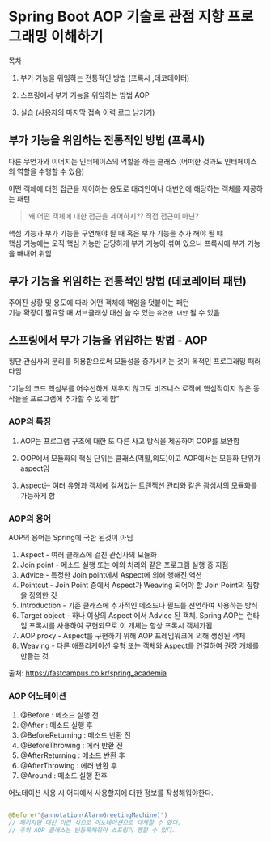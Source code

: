 # Spring Boot AOP 기술로 관점 지향 프로그래밍 이해하기

목차

1. 부가 기능을 위임하는 전통적인 방법 (프록시 ,데코데이터)

1. 스프링에서 부가 기능을 위임하는 방법 AOP

1. 실습 (사용자의 마지막 접속 이력 로그 남기기)

## 부가 기능을 위임하는 전통적인 방법 (프록시)

다른 무언가와 이어지는 인터페이스의 역할을 하는 클래스
(어떠한 것과도 인터페이스의 역할을 수행할 수 있음)

어떤 객체에 대한 접근을 제어하는 용도로 대리인이나 대변인에 해당하는 객체를 제공하는 패턴

> 왜 어떤 객체에 대한 접근을 제어하지?? 직접 접근이 아닌?

핵심 기능과 부가 기능을 구연해야 될 때 혹은 부가 기능을 추가 해야 될 떄  
핵심 기능에는 오직 핵심 기능만 담당하게 부가 기능이 섞여 있으니 프록시에 부가 기능을 빼내어 위임

## 부가 기능을 위임하는 전통적인 방법 (데코레이터 패턴)

주어진 상황 및 용도에 따라 어떤 객체에 책임을 덧붙이는 패턴  
기능 확장이 필요할 때 서브클래싱 대신 쓸 수 있는 `유연한 대안` 될 수 있음

## 스프링에서 부가 기능을 위임하는 방법 - AOP

횡단 관심사의 분리를 허용함으로써 모듈성을 증가시키는 것이 목적인 프로그래밍 패러다임

"기능의 코드 핵심부를 어수선하게 채우지 않고도 비즈니스 로직에 핵심적이지 않은 동작들을 프로그램에 추가할 수 있게 함"

### AOP의 특징

1. AOP는 프로그램 구조에 대한 또 다른 사고 방식을 제공하여 OOP를 보완함

1. OOP에서 모듈화의 핵심 단위는 클래스(역활,의도)이고 AOP에서는 모듕화 단위가 aspect임

1. Aspect는 여러 유형과 객체에 걸쳐있는 트랜잭션 관리와 같은 괌심사의 모듈화를 가능하게 함

### AOP의 용어

AOP의 용어는 Spring에 국한 된것이 아님

1. Aspect - 여러 클래스에 걸친 관심사의 모듈화
1. Join point - 메소드 실행 또는 예외 처리와 같은 프로그램 실행 중 지점
1. Advice - 특정한 Join point에서 Aspect에 의해 행해진 액션
1. Pointcut - Join Point 중에서 Aspect가 Weaving 되어야 할 Join Point의 집항을 정의한 것
1. Introduction - 기존 클래스에 추가적인 메소드나 필드를 선언하여 사용하는 방식
1. Target object - 하나 이상의 Aspect 에서 Advice 된 객체. Spring AOP는 런타임 프록시를 사용하여 구현되므로 이 개체는 항상 프록시 객체가됨
1. AOP proxy - Aspect를 구현하기 위해 AOP 프레임워크에 의해 생성된 객체
1. Weaving - 다른 애플리케이션 유형 또는 객체와 Aspect를 연결하여 권장 개체를 만들는 것.

출처: https://fastcampus.co.kr/spring_academia

### AOP 어노테이션

1. @Before : 메소드 실행 전
2. @After : 메소드 실행 후
3. @BeforeReturning : 메소드 반환 전
4. @BeforeThrowing : 에러 반환 전
5. @AfterReturning : 메소드 반환 후
6. @AfterThrowing : 에러 반환 후
7. @Around : 메소드 실행 전후

어노테이션 사용 시 어디에서 사용할지에 대한 정보를 작성해워야한다.

```java

@Before("@annotation(AlarmGreetingMachine)")
// 패키지명 대신 이런 식으로 어노테이션으로 대체할 수 있다.
// 주의 AOP 클래스는 빈등록해줘야 스프링이 행할 수 있다.

```
